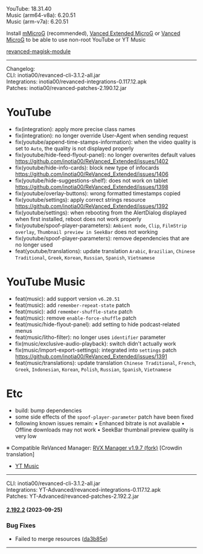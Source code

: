 YouTube: 18.31.40  
Music (arm64-v8a): 6.20.51  
Music (arm-v7a): 6.20.51  


Install [mMicroG](https://github.com/inotia00/mMicroG/releases) (recommended), [Vanced Extended MicroG](https://github.com/inotia00/VancedMicroG/releases) or [Vanced MicroG](https://github.com/TeamVanced/VancedMicroG/releases) to be able to use non-root YouTube or YT Music  

[revanced-magisk-module](https://github.com/j-hc/revanced-magisk-module)  

---
Changelog:  
CLI: inotia00/revanced-cli-3.1.2-all.jar  
Integrations: inotia00/revanced-integrations-0.117.12.apk  
Patches: inotia00/revanced-patches-2.190.12.jar  

YouTube
==
- fix(integration): apply more precise class names
- fix(integration): no longer override User-Agent when sending request
- fix(youtube/append-time-stamps-information): when the video quality is set to `Auto`, the quality is not displayed properly
- fix(youtube/hide-feed-flyout-panel): no longer overwrites default values https://github.com/inotia00/ReVanced_Extended/issues/1402
- fix(youtube/hide-info-cards): block new type of infocards https://github.com/inotia00/ReVanced_Extended/issues/1406
- fix(youtube/hide-suggestions-shelf): does not work on tablet https://github.com/inotia00/ReVanced_Extended/issues/1398
- fix(youtube/overlay-buttons): wrong formatted timestamps copied
- fix(youtube/settings): apply correct strings resource https://github.com/inotia00/ReVanced_Extended/issues/1392
- fix(youtube/settings): when rebooting from the AlertDialog displayed when first installed, reboot does not work properly
- fix(youtube/spoof-player-parameters): `Ambient mode`, `Clip`, `FilmStrip overlay`, `Thumbnail preview in SeekBar` does not working
- fix(youtube/spoof-player-parameters): remove dependencies that are no longer used
- feat(youtube/translations): update translation
`Arabic`, `Brazilian`, `Chinese Traditional`, `Greek`, `Korean`, `Russian`, `Spanish`, `Vietnamese`


YouTube Music
==
- feat(music): add support version `v6.20.51`
- feat(music): add `remember-repeat-state` patch
- feat(music): add `remember-shuffle-state` patch
- feat(music): remove `enable-force-shuffle` patch
- feat(music/hide-flyout-panel): add setting to hide podcast-related menus
- feat(music/litho-filter): no longer uses `identifier` parameter
- fix(music/exclusive-audio-playback): switch didn't actually work
- fix(music/import-export-settings): integrated into `settings` patch https://github.com/inotia00/ReVanced_Extended/issues/1391
- feat(music/translations): update translation
`Chinese Traditional`, `French`, `Greek`, `Indonesian`, `Korean`, `Polish`, `Russian`, `Spanish`, `Vietnamese`


Etc
==
- build: bump dependencies
- some side effects of the `spoof-player-parameter` patch have been fixed
- following known issues remain:
• Enhanced bitrate is not available
• Offline downloads may not work
• SeekBar thumbnail preview quality is very low


※ Compatible ReVanced Manager: [RVX Manager v1.9.7 (fork)](https://github.com/inotia00/revanced-manager/releases/tag/v1.9.7)
[Crowdin translation]
- [YT Music](https://crowdin.com/project/revanced-music-extended)

---
CLI: inotia00/revanced-cli-3.1.2-all.jar  
Integrations: YT-Advanced/revanced-integrations-0.117.12.apk  
Patches: YT-Advanced/revanced-patches-2.192.2.jar  

#### [2.192.2](https://github.com/YT-Advanced/ReX-patches/compare/v2.192.0...v2.192.2) (2023-09-25)


### Bug Fixes

* Failed to merge resources ([da3b85e](https://github.com/YT-Advanced/ReX-patches/commit/da3b85e89c40502a2fe5d873682343a6a77793ea))




---  
